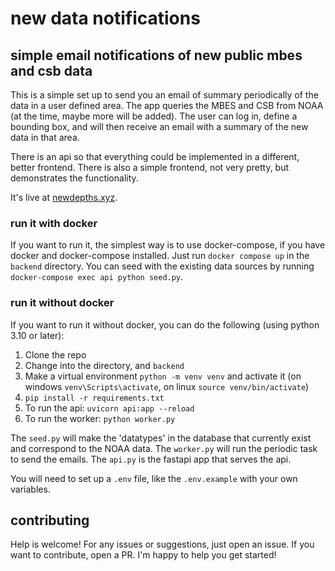 # new data notifications
## simple email notifications of new public mbes and csb data

This is a simple set up to send you an email of summary periodically of the data
in a user defined area. The app queries the MBES and CSB from NOAA (at the time,
maybe more will be added). The user can log in, define a bounding box, and will
then receive an email with a summary of the new data in that area.

There is an api so that everything could be implemented in a different, better
frontend. There is also a simple frontend, not very pretty, but demonstrates the
functionality.

It's live at [newdepths.xyz](https://newdepths.xyz).


### run it with docker
If you want to run it, the simplest way is to use docker-compose, if you have
docker and docker-compose installed. Just run `docker compose up` in the `backend` directory. You can seed with the existing data sources by running
`docker-compose exec api python seed.py`.

### run it without docker
If you want to run it without docker, you can do the following (using python 3.10 or later):
1. Clone the repo
1. Change into the directory, and `backend`
1. Make a virtual environment `python -m venv venv` and activate it (on windows `venv\Scripts\activate`, on linux `source venv/bin/activate`)
1. `pip install -r requirements.txt`
1. To run the api: `uvicorn api:app --reload`
1. To run the worker: `python worker.py`

The `seed.py` will make the 'datatypes' in the database that currently exist
and correspond to the NOAA data. The `worker.py` will run the periodic task to
send the emails. The `api.py` is the fastapi app that serves the api.

You will need to set up a `.env` file, like the `.env.example` with your own
variables.

## contributing
Help is welcome! For any issues or suggestions, just open an issue. If you want
to contribute, open a PR. I'm happy to help you get started!

